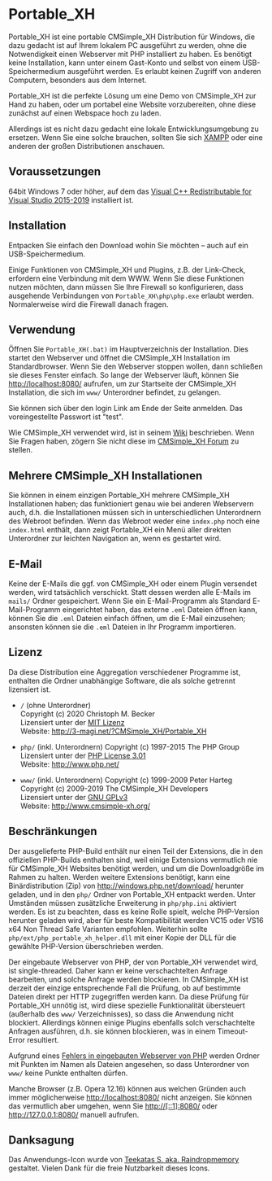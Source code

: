 ﻿Portable_XH
===========

Portable_XH ist eine portable CMSimple_XH Distribution für Windows, die dazu
gedacht ist auf Ihrem lokalem PC ausgeführt zu werden, ohne die Notwendigkeit
einen Webserver mit PHP installiert zu haben. Es benötigt keine Installation,
kann unter einem Gast-Konto und selbst von einem USB-Speichermedium ausgeführt
werden. Es erlaubt keinen Zugriff von anderen Computern, besonders aus dem
Internet.

Portable_XH ist die perfekte Lösung um eine Demo von CMSimple_XH zur Hand zu
haben, oder um portabel eine Website vorzubereiten, ohne diese zunächst auf
einen Webspace hoch zu laden.

Allerdings ist es nicht dazu gedacht eine lokale Entwicklungsumgebung zu
ersetzen. Wenn Sie eine solche brauchen, sollten Sie sich [XAMPP](http://www.apachefriends.org/de/xampp.html) oder eine anderen der großen
Distributionen anschauen.

Voraussetzungen
---------------

64bit Windows 7 oder höher, auf dem das 
[Visual C++ Redistributable for Visual Studio 2015-2019](https://aka.ms/vs/16/release/VC_redist.x64.exe)
installiert ist.

Installation
------------

Entpacken Sie einfach den Download wohin Sie möchten – auch auf ein
USB-Speichermedium.

Einige Funktionen von CMSimple_XH und Plugins, z.B. der Link-Check, erfordern
eine Verbindung mit dem WWW. Wenn Sie diese Funktionen nutzen möchten, dann
müssen Sie Ihre Firewall so konfigurieren, dass ausgehende Verbindungen von
`Portable_XH\php\php.exe` erlaubt werden. Normalerweise wird die Firewall danach
fragen.

Verwendung
----------

Öffnen Sie `Portable_XH(.bat)` im Hauptverzeichnis der Installation. Dies startet
den Webserver und öffnet die CMSimple_XH Installation im Standardbrowser. Wenn
Sie den Webserver stoppen wollen, dann schließen sie dieses Fenster einfach. So
lange der Webserver läuft, können Sie <http://localhost:8080/> aufrufen, um zur
Startseite der CMSimple_XH Installation, die sich im `www/` Unterordner befindet,
zu gelangen.

Sie können sich über den login Link am Ende der Seite anmelden. Das
voreingestellte Passwort ist "test".

Wie CMSimple_XH verwendet wird, ist in seinem [Wiki](http://www.cmsimple-xh.org/wiki/doku.php) beschrieben. Wenn Sie Fragen haben,
zögern Sie nicht diese im [CMSimple_XH Forum](http://cmsimpleforum.com/) zu
stellen.

Mehrere CMSimple_XH Installationen
----------------------------------

Sie können in einem einzigen Portable_XH mehrere CMSimple_XH Installationen
haben; das funktioniert genau wie bei anderen Webservern auch, d.h. die
Installationen müssen sich in unterschiedlichen Unterordnern des Webroot
befinden. Wenn das Webroot weder eine `index.php` noch eine `index.html` enthält,
dann zeigt Portable_XH ein Menü aller direkten Unterordner zur leichten
Navigation an, wenn es gestartet wird.

E-Mail
------

Keine der E-Mails die ggf. von CMSimple_XH oder einem Plugin versendet werden,
wird tatsächlich verschickt. Statt dessen werden alle E-Mails im `mails/` Ordner
gespeichert. Wenn Sie ein E-Mail-Programm als Standard E-Mail-Programm
eingerichtet haben, das externe `.eml` Dateien öffnen kann, können Sie die `.eml`
Dateien einfach öffnen, um die E-Mail einzusehen; ansonsten können sie die `.eml`
Dateien in Ihr Programm importieren.

Lizenz
------

Da diese Distribution eine Aggregation verschiedener Programme ist, enthalten
die Ordner unabhängige Software, die als solche getrennt lizensiert ist.

* `/` (ohne Unterordner)  
    Copyright (c) 2020 Christoph M. Becker  
    Lizensiert unter der [MIT Lizenz](http://opensource.org/licenses/MIT)  
    Website: <http://3-magi.net/?CMSimple_XH/Portable_XH>

* `php/` (inkl. Unterordnern)
    Copyright (c) 1997-2015 The PHP Group  
    Lizensiert unter der [PHP License 3.01](http://www.php.net/license/3_01.txt)  
    Website: <http://www.php.net/>

* `www/` (inkl. Unterordnern)
    Copyright (c) 1999-2009 Peter Harteg  
    Copyright (c) 2009-2019 The CMSimple_XH Developers  
    Lizensiert unter der [GNU GPLv3](http://www.gnu.org/licenses/gpl.html)  
    Website: <http://www.cmsimple-xh.org/>

Beschränkungen
--------------

Der ausgelieferte PHP-Build enthält nur einen Teil der Extensions, die in den
offiziellen PHP-Builds enthalten sind, weil einige Extensions vermutlich nie für
CMSimple_XH Websites benötigt werden, und um die Downloadgröße im Rahmen zu
halten. Werden weitere Extensions benötigt, kann eine Binärdistribution (Zip)
von <http://windows.php.net/download/> herunter geladen, und in den `php/` Ordner
von Portable_XH entpackt werden. Unter Umständen müssen zusätzliche Erweiterung
in `php/php.ini` aktiviert werden. Es ist zu beachten, dass es keine Rolle spielt,
welche PHP-Version herunter geladen wird, aber für beste
Kompatibilität werden VC15 oder VS16 x64 Non Thread Safe Varianten empfohlen.
Weiterhin sollte `php/ext/php_portable_xh_helper.dll` mit einer Kopie der DLL
für die gewählte PHP-Version überschrieben werden.

Der eingebaute Webserver von PHP, der von Portable_XH verwendet wird, ist
single-threaded. Daher kann er keine verschachtelten Anfrage bearbeiten, und
solche Anfrage werden blockieren. In CMSimple_XH ist derzeit der einzige
entsprechende Fall die Prüfung, ob auf bestimmte Dateien direkt per HTTP
zugegriffen werden kann. Da diese Prüfung für Portable_XH unnötig ist, wird
diese spezielle Funktionalität übersteuert (außerhalb des `www/` Verzeichnisses),
so dass die Anwendung nicht blockiert. Allerdings können einige Plugins
ebenfalls solch verschachtelte Anfragen ausführen, d.h. sie können blockieren,
was in einem Timeout-Error resultiert.

Aufgrund eines [Fehlers in eingebauten Webserver von PHP](https://bugs.php.net/bug.php?id=74061)
werden Ordner mit Punkten im Namen als Dateien angesehen, so dass Unterordner von
`www/` keine Punkte enthalten dürfen.

Manche Browser (z.B. Opera 12.16) können aus welchen Gründen auch immer
möglicherweise <http://localhost:8080/> nicht anzeigen. Sie können das
vermutlich aber umgehen, wenn Sie <http://[::1]:8080/> oder
<http://127.0.0.1:8080/> manuell aufrufen.

Danksagung
----------

Das Anwendungs-Icon wurde von 
[Teekatas S. aka. Raindropmemory](http://raindropmemory.deviantart.com/)
gestaltet. Vielen Dank für die freie Nutzbarkeit dieses Icons.
